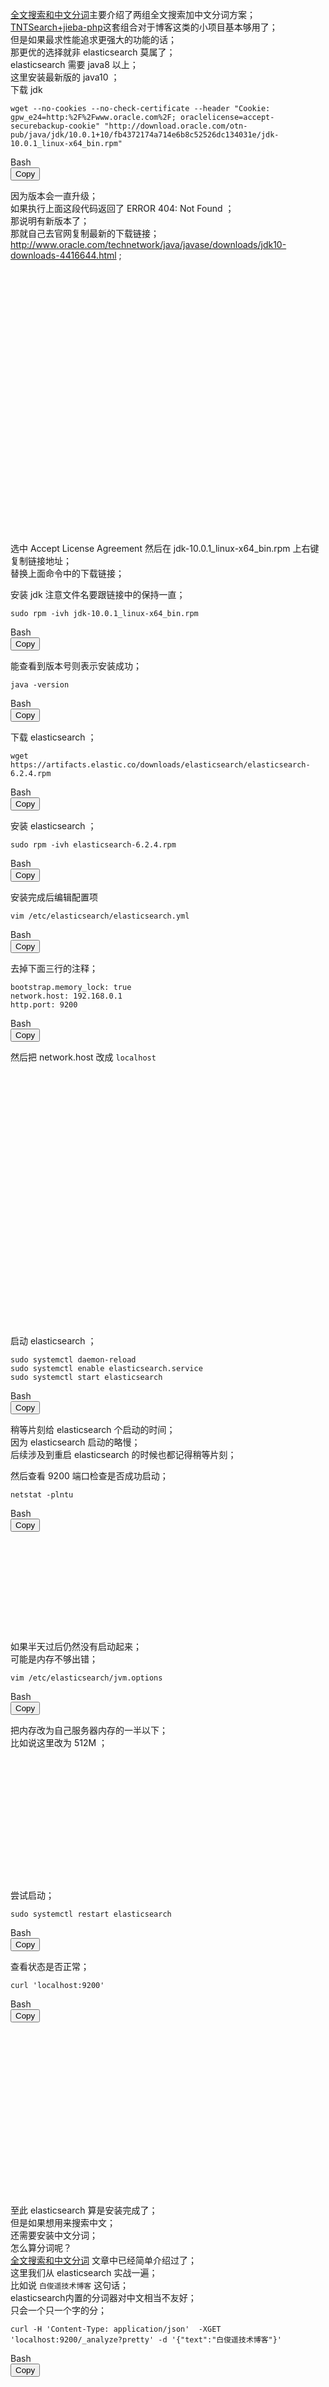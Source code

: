 
<div class="js-content">
    <p><a href="https://baijunyao.com/article/153" target="_blank">全文搜索和中文分词</a>主要介绍了两组全文搜索加中文分词方案；<br><a
            href="https://baijunyao.com/article/154"
            target="_blank">TNTSearch+jieba-php</a>这套组合对于博客这类的小项目基本够用了；<br>但是如果最求性能追求更强大的功能的话；<br>那更优的选择就非 elasticsearch
        莫属了；<br>elasticsearch 需要 java8 以上；<br>这里安装最新版的 java10 ；<br>下载 jdk</p>
    <div class="code-toolbar">
        <pre
            class="line-numbers language-bash"><code class=" language-bash"><span class="token function">wget</span> --no-cookies --no-check-certificate --header <span class="token string">"Cookie: gpw_e24=http:%2F%2Fwww.oracle.com%2F; oraclelicense=accept-securebackup-cookie"</span> <span class="token string">"http://download.oracle.com/otn-pub/java/jdk/10.0.1+10/fb4372174a714e6b8c52526dc134031e/jdk-10.0.1_linux-x64_bin.rpm"</span><span aria-hidden="true" class="line-numbers-rows"><span></span></span></code></pre>
        <div class="toolbar">
            <div class="toolbar-item"><span>Bash</span></div>
            <div class="toolbar-item"><button>Copy</button></div>
        </div>
    </div>
    <p>因为版本会一直升级；<br>如果执行上面这段代码返回了 ERROR 404: Not Found ；<br>那说明有新版本了；<br>那就自己去官网复制最新的下载链接；<br><a
            href="http://www.oracle.com/technetwork/java/javase/downloads/jdk10-downloads-4416644.html"
            target="_blank">http://www.oracle.com/technetwork/java/javase/downloads/jdk10-downloads-4416644.html</a>
        ;<br><a class="js-fluidbox fluidbox__instance-1 fluidbox--initialized fluidbox--closed fluidbox--ready"
            href="https://baijunyao.com/uploads/article/20180603/5b13f876ad730.jpg">
            <div class="fluidbox__wrap" style="z-index: 990;"><img src="/uploads/article/20180603/5b13f876ad730.jpg"
                    alt="" title="" class="fluidbox__thumb" style="opacity: 1;">
                <div class="fluidbox__ghost" style="width: 750px; height: 419.203px; top: 0px; left: 0px;"></div>
            </div>
        </a><br>选中 Accept License Agreement 然后在 jdk-10.0.1_linux-x64_bin.rpm 上右键复制链接地址；<br>替换上面命令中的下载链接；</p>
    <p>安装 jdk 注意文件名要跟链接中的保持一直；</p>
    <div class="code-toolbar">
        <pre
            class="line-numbers language-bash"><code class=" language-bash"><span class="token function">sudo</span> <span class="token function">rpm</span> -ivh jdk-10.0.1_linux-x64_bin.rpm<span aria-hidden="true" class="line-numbers-rows"><span></span></span></code></pre>
        <div class="toolbar">
            <div class="toolbar-item"><span>Bash</span></div>
            <div class="toolbar-item"><button>Copy</button></div>
        </div>
    </div>
    <p>能查看到版本号则表示安装成功；</p>
    <div class="code-toolbar">
        <pre
            class="line-numbers language-bash"><code class=" language-bash">java -version<span aria-hidden="true" class="line-numbers-rows"><span></span></span></code></pre>
        <div class="toolbar">
            <div class="toolbar-item"><span>Bash</span></div>
            <div class="toolbar-item"><button>Copy</button></div>
        </div>
    </div>
    <p>下载 elasticsearch ；</p>
    <div class="code-toolbar">
        <pre
            class="line-numbers language-bash"><code class=" language-bash"><span class="token function">wget</span> https://artifacts.elastic.co/downloads/elasticsearch/elasticsearch-6.2.4.rpm<span aria-hidden="true" class="line-numbers-rows"><span></span></span></code></pre>
        <div class="toolbar">
            <div class="toolbar-item"><span>Bash</span></div>
            <div class="toolbar-item"><button>Copy</button></div>
        </div>
    </div>
    <p>安装 elasticsearch ；</p>
    <div class="code-toolbar">
        <pre
            class="line-numbers language-bash"><code class=" language-bash"><span class="token function">sudo</span> <span class="token function">rpm</span> -ivh elasticsearch-6.2.4.rpm<span aria-hidden="true" class="line-numbers-rows"><span></span></span></code></pre>
        <div class="toolbar">
            <div class="toolbar-item"><span>Bash</span></div>
            <div class="toolbar-item"><button>Copy</button></div>
        </div>
    </div>
    <p>安装完成后编辑配置项</p>
    <div class="code-toolbar">
        <pre
            class="line-numbers language-bash"><code class=" language-bash"><span class="token function">vim</span> /etc/elasticsearch/elasticsearch.yml<span aria-hidden="true" class="line-numbers-rows"><span></span></span></code></pre>
        <div class="toolbar">
            <div class="toolbar-item"><span>Bash</span></div>
            <div class="toolbar-item"><button>Copy</button></div>
        </div>
    </div>
    <p>去掉下面三行的注释；</p>
    <div class="code-toolbar">
        <pre
            class="line-numbers language-bash"><code class=" language-bash">bootstrap.memory_lock: <span class="token boolean">true</span>
network.host: <span class="token number">192.168</span>.0.1
http.port: <span class="token number">9200</span><span aria-hidden="true" class="line-numbers-rows"><span></span><span></span><span></span></span></code></pre>
        <div class="toolbar">
            <div class="toolbar-item"><span>Bash</span></div>
            <div class="toolbar-item"><button>Copy</button></div>
        </div>
    </div>
    <p>然后把 network.host 改成 <code>localhost</code><br><a
            class="js-fluidbox fluidbox__instance-2 fluidbox--initialized fluidbox--closed fluidbox--ready"
            href="https://baijunyao.com/uploads/article/20180603/5b13f885156ea.jpg">
            <div class="fluidbox__wrap" style="z-index: 990;"><img src="/uploads/article/20180603/5b13f885156ea.jpg"
                    alt="" title="" class="fluidbox__thumb" style="opacity: 1;">
                <div class="fluidbox__ghost" style="width: 653px; height: 406px; top: 0px; left: 0px;"></div>
            </div>
        </a></p>
    <p>启动 elasticsearch ；</p>
    <div class="code-toolbar">
        <pre
            class="line-numbers language-bash"><code class=" language-bash"><span class="token function">sudo</span> systemctl daemon-reload
<span class="token function">sudo</span> systemctl <span class="token builtin class-name">enable</span> elasticsearch.service
<span class="token function">sudo</span> systemctl start elasticsearch<span aria-hidden="true" class="line-numbers-rows"><span></span><span></span><span></span></span></code></pre>
        <div class="toolbar">
            <div class="toolbar-item"><span>Bash</span></div>
            <div class="toolbar-item"><button>Copy</button></div>
        </div>
    </div>
    <p>稍等片刻给 elasticsearch 个启动的时间；<br>因为 elasticsearch 启动的略慢；<br>后续涉及到重启 elasticsearch 的时候也都记得稍等片刻；</p>
    <p>然后查看 9200 端口检查是否成功启动；</p>
    <div class="code-toolbar">
        <pre
            class="line-numbers language-bash"><code class=" language-bash"><span class="token function">netstat</span> -plntu<span aria-hidden="true" class="line-numbers-rows"><span></span></span></code></pre>
        <div class="toolbar">
            <div class="toolbar-item"><span>Bash</span></div>
            <div class="toolbar-item"><button>Copy</button></div>
        </div>
    </div>
    <p><a class="js-fluidbox fluidbox__instance-3 fluidbox--initialized fluidbox--closed fluidbox--ready"
            href="https://baijunyao.com/uploads/article/20180603/5b13f88f7ea53.jpg">
            <div class="fluidbox__wrap" style="z-index: 990;"><img src="/uploads/article/20180603/5b13f88f7ea53.jpg"
                    alt="" title="" class="fluidbox__thumb" style="opacity: 1;">
                <div class="fluidbox__ghost" style="width: 624px; height: 145px; top: 0px; left: 0px;"></div>
            </div>
        </a></p>
    <p>如果半天过后仍然没有启动起来；<br>可能是内存不够出错；</p>
    <div class="code-toolbar">
        <pre
            class="line-numbers language-bash"><code class=" language-bash"><span class="token function">vim</span> /etc/elasticsearch/jvm.options<span aria-hidden="true" class="line-numbers-rows"><span></span></span></code></pre>
        <div class="toolbar">
            <div class="toolbar-item"><span>Bash</span></div>
            <div class="toolbar-item"><button>Copy</button></div>
        </div>
    </div>
    <p>把内存改为自己服务器内存的一半以下；<br>比如说这里改为 512M ；<br><a
            class="js-fluidbox fluidbox__instance-4 fluidbox--initialized fluidbox--closed fluidbox--ready"
            href="https://baijunyao.com/uploads/article/20180606/5b17771055b51.jpg">
            <div class="fluidbox__wrap" style="z-index: 990;"><img src="/uploads/article/20180606/5b17771055b51.jpg"
                    alt="" title="" class="fluidbox__thumb" style="opacity: 1;">
                <div class="fluidbox__ghost" style="width: 500px; height: 193px; top: 0px; left: 0px;"></div>
            </div>
        </a><br>尝试启动；</p>
    <div class="code-toolbar">
        <pre
            class="line-numbers language-bash"><code class=" language-bash"><span class="token function">sudo</span> systemctl restart elasticsearch<span aria-hidden="true" class="line-numbers-rows"><span></span></span></code></pre>
        <div class="toolbar">
            <div class="toolbar-item"><span>Bash</span></div>
            <div class="toolbar-item"><button>Copy</button></div>
        </div>
    </div>
    <p>查看状态是否正常；</p>
    <div class="code-toolbar">
        <pre
            class="line-numbers language-bash"><code class=" language-bash"><span class="token function">curl</span> <span class="token string">'localhost:9200'</span><span aria-hidden="true" class="line-numbers-rows"><span></span></span></code></pre>
        <div class="toolbar">
            <div class="toolbar-item"><span>Bash</span></div>
            <div class="toolbar-item"><button>Copy</button></div>
        </div>
    </div>
    <p><a class="js-fluidbox fluidbox__instance-5 fluidbox--initialized fluidbox--closed fluidbox--ready"
            href="https://baijunyao.com/uploads/article/20180603/5b13f89b8e846.jpg">
            <div class="fluidbox__wrap" style="z-index: 990;"><img src="/uploads/article/20180603/5b13f89b8e846.jpg"
                    alt="" title="" class="fluidbox__thumb" style="opacity: 1;">
                <div class="fluidbox__ghost" style="width: 473px; height: 262px; top: 0px; left: 0px;"></div>
            </div>
        </a></p>
    <p>至此 elasticsearch 算是安装完成了；<br>但是如果想用来搜索中文；<br>还需要安装中文分词；<br>怎么算分词呢？<br><a href="https://baijunyao.com/article/153"
            target="_blank">全文搜索和中文分词</a> 文章中已经简单介绍过了；<br>这里我们从 elasticsearch 实战一遍；<br>比如说 <code>白俊遥技术博客</code>
        这句话；<br>elasticsearch内置的分词器对中文相当不友好；<br>只会一个只一个字的分；</p>
    <div class="code-toolbar">
        <pre
            class="line-numbers language-bash"><code class=" language-bash"><span class="token function">curl</span> -H <span class="token string">'Content-Type: application/json'</span>  -XGET <span class="token string">'localhost:9200/_analyze?pretty'</span> -d <span class="token string">'{"text":"白俊遥技术博客"}'</span><span aria-hidden="true" class="line-numbers-rows"><span></span></span></code></pre>
        <div class="toolbar">
            <div class="toolbar-item"><span>Bash</span></div>
            <div class="toolbar-item"><button>Copy</button></div>
        </div>
    </div>
    <p><a class="js-fluidbox fluidbox__instance-6 fluidbox--initialized fluidbox--closed fluidbox--ready"
            href="https://baijunyao.com/uploads/article/20180603/5b13f8b4333cf.jpg">
            <div class="fluidbox__wrap" style="z-index: 990;"><img src="/uploads/article/20180603/5b13f8b4333cf.jpg"
                    alt="" title="" class="fluidbox__thumb" style="opacity: 1;">
                <div class="fluidbox__ghost" style="width: 750px; height: 642.109px; top: 0px; left: 0px;"></div>
            </div>
        </a></p>
    <p>所以我们需要一个中文分词器；<br>这里选择和 elasticsearch 配套的 ik-analyzer ；</p>
    <p>安装 ik-analyzer ；</p>
    <div class="code-toolbar">
        <pre
            class="line-numbers language-bash"><code class=" language-bash">/usr/share/elasticsearch/bin/elasticsearch-plugin <span class="token function">install</span> https://github.com/medcl/elasticsearch-analysis-ik/releases/download/v6.2.4/elasticsearch-analysis-ik-6.2.4.zip<span aria-hidden="true" class="line-numbers-rows"><span></span></span></code></pre>
        <div class="toolbar">
            <div class="toolbar-item"><span>Bash</span></div>
            <div class="toolbar-item"><button>Copy</button></div>
        </div>
    </div>
    <p>如果报下面这种错误的话可能是网络不好；</p>
    <div class="code-toolbar">
        <pre
            class="line-numbers language-bash"><code class=" language-bash">Exception <span class="token keyword">in</span> thread <span class="token string">"main"</span> java.net.ConnectException: Connection timed out <span class="token punctuation">(</span>Connection timed out<span class="token punctuation">)</span>
at java.base/jdk.internal.reflect.NativeConstructorAccessorImpl.newInstance0<span class="token punctuation">(</span>Native Method<span class="token punctuation">)</span><span aria-hidden="true" class="line-numbers-rows"><span></span><span></span></span></code></pre>
        <div class="toolbar">
            <div class="toolbar-item"><span>Bash</span></div>
            <div class="toolbar-item"><button>Copy</button></div>
        </div>
    </div>
    <p>沐浴更衣大念帅白最帅；<br>再试几次即可；</p>
    <p>然后重新启动下服务；</p>
    <div class="code-toolbar">
        <pre
            class="line-numbers language-bash"><code class=" language-bash"><span class="token function">sudo</span> systemctl restart elasticsearch<span aria-hidden="true" class="line-numbers-rows"><span></span></span></code></pre>
        <div class="toolbar">
            <div class="toolbar-item"><span>Bash</span></div>
            <div class="toolbar-item"><button>Copy</button></div>
        </div>
    </div>
    <p>看下 ik-analyzer 的效果；</p>
    <div class="code-toolbar">
        <pre
            class="line-numbers language-bash"><code class=" language-bash"><span class="token function">curl</span> -H <span class="token string">'Content-Type: application/json'</span>  -XGET <span class="token string">'localhost:9200/_analyze?pretty'</span> -d <span class="token string">'{"analyzer":"ik_max_word","text":"白俊遥技术博客"}'</span><span aria-hidden="true" class="line-numbers-rows"><span></span></span></code></pre>
        <div class="toolbar">
            <div class="toolbar-item"><span>Bash</span></div>
            <div class="toolbar-item"><button>Copy</button></div>
        </div>
    </div>
    <p><a class="js-fluidbox fluidbox__instance-7 fluidbox--initialized fluidbox--closed fluidbox--ready"
            href="https://baijunyao.com/uploads/article/20180603/5b13f8d104254.jpg">
            <div class="fluidbox__wrap" style="z-index: 990;"><img src="/uploads/article/20180603/5b13f8d104254.jpg"
                    alt="" title="" class="fluidbox__thumb" style="opacity: 1;">
                <div class="fluidbox__ghost" style="width: 750px; height: 546.344px; top: 0px; left: 0px;"></div>
            </div>
        </a><br>我们可以看到 技术 和 博客 两个词语已经成功组合到了一起；<br>然而本博主 白俊遥 的名字被硬生生的拆成了3个字这怎么忍；</p>
    <p>还好强大的 analysis-ik 支持自定义词库；<br>增加自定义词库；</p>
    <div class="code-toolbar">
        <pre
            class="line-numbers language-bash"><code class=" language-bash"><span class="token function">vim</span> /etc/elasticsearch/analysis-ik/IKAnalyzer.cfg.xml<span aria-hidden="true" class="line-numbers-rows"><span></span></span></code></pre>
        <div class="toolbar">
            <div class="toolbar-item"><span>Bash</span></div>
            <div class="toolbar-item"><button>Copy</button></div>
        </div>
    </div>
    <p><a class="js-fluidbox fluidbox__instance-8 fluidbox--initialized fluidbox--closed fluidbox--ready"
            href="https://baijunyao.com/uploads/article/20180603/5b13f8e5b6947.jpg">
            <div class="fluidbox__wrap" style="z-index: 990;"><img src="/uploads/article/20180603/5b13f8e5b6947.jpg"
                    alt="" title="" class="fluidbox__thumb" style="opacity: 1;">
                <div class="fluidbox__ghost" style="width: 647px; height: 214px; top: 0px; left: 0px;"></div>
            </div>
        </a><br>增加一个 白俊遥 到词库；</p>
    <div class="code-toolbar">
        <pre
            class="line-numbers language-bash"><code class=" language-bash"><span class="token builtin class-name">echo</span> <span class="token string">'白俊遥'</span> <span class="token operator">&gt;</span> /etc/elasticsearch/analysis-ik/baijunyao.dic<span aria-hidden="true" class="line-numbers-rows"><span></span></span></code></pre>
        <div class="toolbar">
            <div class="toolbar-item"><span>Bash</span></div>
            <div class="toolbar-item"><button>Copy</button></div>
        </div>
    </div>
    <p>重新启动下服务；</p>
    <div class="code-toolbar">
        <pre
            class="line-numbers language-bash"><code class=" language-bash"><span class="token function">sudo</span> systemctl restart elasticsearch<span aria-hidden="true" class="line-numbers-rows"><span></span></span></code></pre>
        <div class="toolbar">
            <div class="toolbar-item"><span>Bash</span></div>
            <div class="toolbar-item"><button>Copy</button></div>
        </div>
    </div>
    <p>再看下分词效果 ；</p>
    <div class="code-toolbar">
        <pre
            class="line-numbers language-bash"><code class=" language-bash"><span class="token function">curl</span> -H <span class="token string">'Content-Type: application/json'</span>  -XGET <span class="token string">'localhost:9200/_analyze?pretty'</span> -d <span class="token string">'{"analyzer":"ik_max_word","text":"白俊遥技术博客"}'</span><span aria-hidden="true" class="line-numbers-rows"><span></span></span></code></pre>
        <div class="toolbar">
            <div class="toolbar-item"><span>Bash</span></div>
            <div class="toolbar-item"><button>Copy</button></div>
        </div>
    </div>
    <p><a class="js-fluidbox fluidbox__instance-9 fluidbox--initialized fluidbox--closed fluidbox--ready"
            href="https://baijunyao.com/uploads/article/20180603/5b13f8fe670c5.jpg">
            <div class="fluidbox__wrap" style="z-index: 990;"><img src="/uploads/article/20180603/5b13f8fe670c5.jpg"
                    alt="" title="" class="fluidbox__thumb" style="opacity: 1;">
                <div class="fluidbox__ghost" style="width: 750px; height: 402.906px; top: 0px; left: 0px;"></div>
            </div>
        </a><br>双击 666 ；<br>本来准备一口气把 elasticsearch 在 laravel 中的应用也写完的；<br>不过看着情形今个是完不成了；<br>下篇文章继续哈；</p>
    <p>另外给个用于在线测试的教程：<a href="https://cloud.tencent.com/developer/labs/lab/10433" target="_blank">腾讯云开发者实验室</a></p>
</div>
